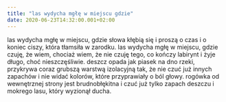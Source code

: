 ```yaml
---
title: "las wydycha mgłę w miejscu gdzie"
date: 2020-06-23T14:32:00.001+02:00
---
```

las wydycha mgłę w miejscu, gdzie słowa kłębią się i proszą o czas i o koniec ciszy, która tłamsiła w zarodku. las wydycha mgłę w miejscu, gdzie czuję, że wiem, chociaż wiem, że nie czuję tego, co kończy labirynt i żyje długo, choć nieszczęśliwie. deszcz opada jak piasek na dno rzeki, przykrywa coraz grubszą warstwą izolacyjną tak, że nie czuć już innych zapachów i nie widać kolorów, które przyprawiały o ból głowy. rogówka od wewnętrznej strony jest brudnobłękitna i czuć już tylko zapach deszczu i mokrego lasu, który wyzionął ducha.

